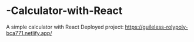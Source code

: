 # -Calculator-with-React
A simple calculator with React
 Deployed project: https://guileless-rolypoly-bca771.netlify.app/
